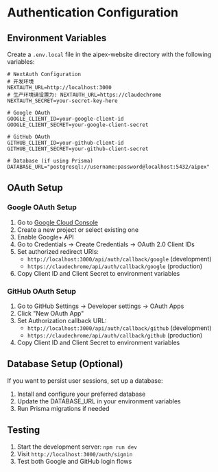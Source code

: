 # Authentication Configuration

## Environment Variables

Create a `.env.local` file in the aipex-website directory with the following variables:

```env
# NextAuth Configuration
# 开发环境
NEXTAUTH_URL=http://localhost:3000
# 生产环境请设置为: NEXTAUTH_URL=https://claudechrome
NEXTAUTH_SECRET=your-secret-key-here

# Google OAuth
GOOGLE_CLIENT_ID=your-google-client-id
GOOGLE_CLIENT_SECRET=your-google-client-secret

# GitHub OAuth
GITHUB_CLIENT_ID=your-github-client-id
GITHUB_CLIENT_SECRET=your-github-client-secret

# Database (if using Prisma)
DATABASE_URL="postgresql://username:password@localhost:5432/aipex"
```

## OAuth Setup

### Google OAuth Setup
1. Go to [Google Cloud Console](https://console.cloud.google.com/)
2. Create a new project or select existing one
3. Enable Google+ API
4. Go to Credentials → Create Credentials → OAuth 2.0 Client IDs
5. Set authorized redirect URIs:
   - `http://localhost:3000/api/auth/callback/google` (development)
   - `https://claudechrome/api/auth/callback/google` (production)
6. Copy Client ID and Client Secret to environment variables

### GitHub OAuth Setup
1. Go to GitHub Settings → Developer settings → OAuth Apps
2. Click "New OAuth App"
3. Set Authorization callback URL:
   - `http://localhost:3000/api/auth/callback/github` (development)
   - `https://claudechrome/api/auth/callback/github` (production)
4. Copy Client ID and Client Secret to environment variables

## Database Setup (Optional)

If you want to persist user sessions, set up a database:

1. Install and configure your preferred database
2. Update the DATABASE_URL in your environment variables
3. Run Prisma migrations if needed

## Testing

1. Start the development server: `npm run dev`
2. Visit `http://localhost:3000/auth/signin`
3. Test both Google and GitHub login flows

